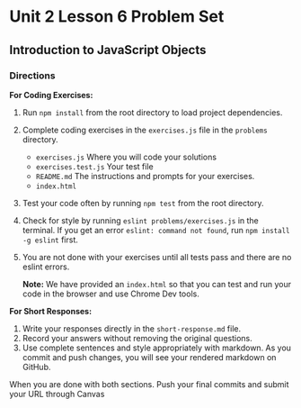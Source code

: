 # Unit 2 Lesson 6 Problem Set
## Introduction to JavaScript Objects 

### Directions

**For Coding Exercises:**

1. Run `npm install` from the root directory to load project dependencies.

2. Complete coding exercises in the `exercises.js` file in the `problems` directory.
    * `exercises.js` Where you will code your solutions
    * `exercises.test.js` Your test file
    * `README.md` The instructions and prompts for your exercises.
    * `index.html`
    
3. Test your code often by running `npm test` from the root directory. 

4. Check for style by running `eslint problems/exercises.js` in the terminal. If you get an error `eslint: command not found`, run `npm install -g eslint` first.

5. You are not done with your exercises until all tests pass and there are no eslint errors.

   **Note:** We have provided an `index.html` so that you can test and run your code in the browser and use Chrome Dev tools.

**For Short Responses:**
1. Write your responses directly in the `short-response.md` file. 
2. Record your answers without removing the original questions.
3. Use complete sentences and style appropriately with markdown. As you commit and push changes, you will see your rendered markdown on GitHub.


When you are done with both sections. Push your final commits and submit your URL through Canvas
